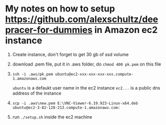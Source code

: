 # My notes on how to setup <https://github.com/alexschultz/deepracer-for-dummies> in Amazon ec2 instance

1. Create instance, don't forget to get 30 gb of ssd volume

2. download .pem file, put it in .aws folder, do `chmod 400 pk.pem` on this file

3. `ssh -i .aws/pk.pem ubuntu@ec2-xxx-xxx-xxx-xxx.compute-1.amazonaws.com`

    `ubuntu` is a defaukt user name in the ec2 instance
    `ec2...` is a public dns address of the instance

4. `scp -i .aws\new.pem E:\VNC-Viewer-6.19.923-Linux-x64.deb ubuntu@ec2-3-82-128-213.compute-1.amazonaws.com:`

5. run `./setup.sh` inside the ec2 machine
